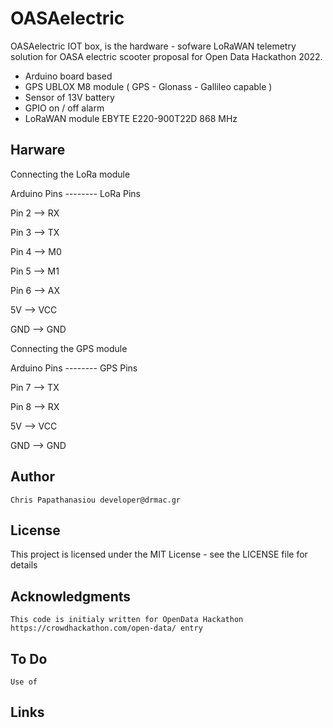 # OASAelectric

OASAelectric IOT box, is the hardware - sofware LoRaWAN telemetry solution for OASA electric scooter proposal for Open Data Hackathon 2022. 

- Arduino board based
- GPS UBLOX M8 module (  GPS - Glonass - Gallileo capable  )
- Sensor of 13V battery
- GPIO on / off alarm 
- LoRaWAN module EBYTE E220-900T22D 868 MHz

## Harware 

Connecting the LoRa module

Arduino Pins -------- LoRa Pins


Pin 2		——>		RX

Pin 3		——>		TX

Pin 4		——>		M0  

Pin 5		——>		M1  

Pin 6		——>		AX   

5V		——>		VCC

GND		——>		GND


Connecting the GPS module


Arduino Pins -------- GPS Pins


Pin 7		——>		TX

Pin 8		——>		RX

5V		——>		VCC

GND		——>		GND


## Author
    Chris Papathanasiou developer@drmac.gr
    
## License

This project is licensed under the MIT License - see the LICENSE file for details

## Acknowledgments

    This code is initialy written for OpenData Hackathon https://crowdhackathon.com/open-data/ entry

## To Do

    Use of 

## Links
